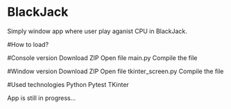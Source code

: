 # BlackJack
Simply window app where user play aganist CPU in BlackJack. 

#How to load?

#Console version
Download ZIP
Open file main.py 
Compile the file

#Window version
Download ZIP
Open file tkinter_screen.py 
Compile the file


#Used technologies
Python
Pytest
TKinter

App is still in progress...
